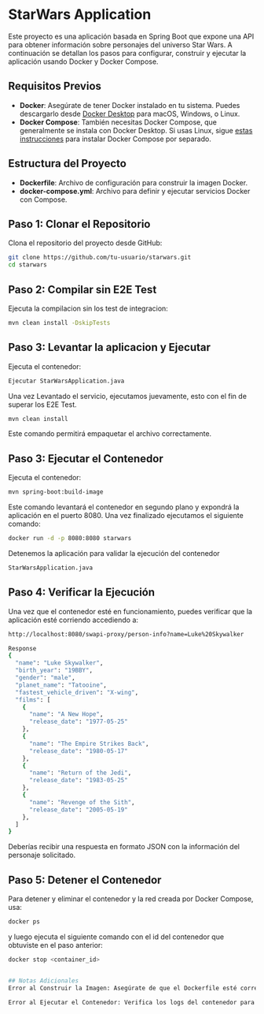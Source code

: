 # StarWars Application

Este proyecto es una aplicación basada en Spring Boot que expone una API para obtener información sobre personajes del universo Star Wars. A continuación se detallan los pasos para configurar, construir y ejecutar la aplicación usando Docker y Docker Compose.

## Requisitos Previos

- **Docker**: Asegúrate de tener Docker instalado en tu sistema. Puedes descargarlo desde [Docker Desktop](https://www.docker.com/products/docker-desktop) para macOS, Windows, o Linux.
- **Docker Compose**: También necesitas Docker Compose, que generalmente se instala con Docker Desktop. Si usas Linux, sigue [estas instrucciones](https://docs.docker.com/compose/install/) para instalar Docker Compose por separado.

## Estructura del Proyecto

- **Dockerfile**: Archivo de configuración para construir la imagen Docker.
- **docker-compose.yml**: Archivo para definir y ejecutar servicios Docker con Compose.

## Paso 1: Clonar el Repositorio

Clona el repositorio del proyecto desde GitHub:

```bash
git clone https://github.com/tu-usuario/starwars.git
cd starwars
```

## Paso 2: Compilar sin E2E Test

Ejecuta la compilacion sin los test de integracion:
```bash
mvn clean install -DskipTests
```

## Paso 3: Levantar la aplicacion y  Ejecutar 

Ejecuta el contenedor:
```bash
Ejecutar StarWarsApplication.java
```

Una vez Levantado el servicio, ejecutamos juevamente, esto con el fin de superar los E2E Test.
```bash
mvn clean install
```
Este comando permitirá empaquetar el archivo correctamente.

## Paso 3: Ejecutar el Contenedor
Ejecuta el contenedor:
```bash
mvn spring-boot:build-image
```
Este comando levantará el contenedor en segundo plano y expondrá la aplicación en el puerto 8080.
Una vez finalizado ejecutamos el siguiente comando:
```bash 
docker run -d -p 8080:8080 starwars
````
Detenemos la aplicación para validar la ejecución del contenedor 
```bash
StarWarsApplication.java 
```
## Paso 4: Verificar la Ejecución
Una vez que el contenedor esté en funcionamiento, puedes verificar que la aplicación esté corriendo accediendo a:
```bash
http://localhost:8080/swapi-proxy/person-info?name=Luke%20Skywalker

Response
{
  "name": "Luke Skywalker",
  "birth_year": "19BBY",
  "gender": "male",
  "planet_name": "Tatooine",
  "fastest_vehicle_driven": "X-wing",
  "films": [
    {
      "name": "A New Hope",
      "release_date": "1977-05-25"
    },
    {
      "name": "The Empire Strikes Back",
      "release_date": "1980-05-17"
    },
    {
      "name": "Return of the Jedi",
      "release_date": "1983-05-25"
    },
    {
      "name": "Revenge of the Sith",
      "release_date": "2005-05-19"
    },
  ]
}
```
Deberías recibir una respuesta en formato JSON con la información del personaje solicitado.

## Paso 5: Detener el Contenedor
Para detener y eliminar el contenedor y la red creada por Docker Compose, usa:

```bash
docker ps
```
y luego ejecuta el siguiente comando con el id del contenedor que obtuviste en el paso anterior:

```bash
docker stop <container_id>
```
```bash

## Notas Adicionales
Error al Construir la Imagen: Asegúrate de que el Dockerfile esté correctamente configurado y que todas las dependencias del proyecto estén en su lugar.

Error al Ejecutar el Contenedor: Verifica los logs del contenedor para obtener más detalles sobre el problema. Usa docker-compose logs para ver los registros.




